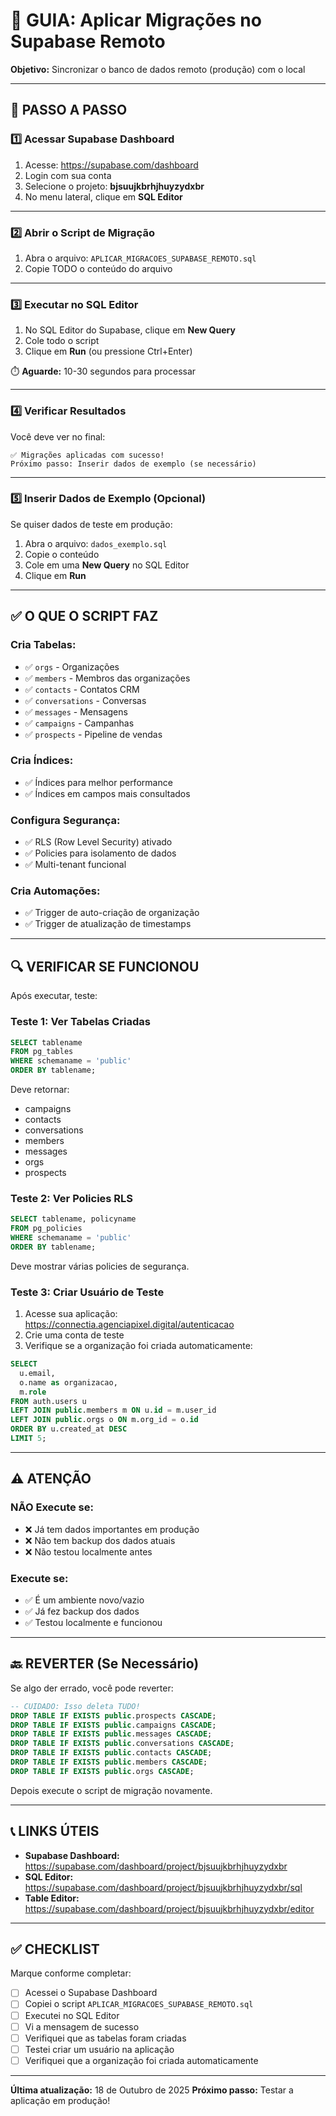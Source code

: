# 🔄 GUIA: Aplicar Migrações no Supabase Remoto

**Objetivo:** Sincronizar o banco de dados remoto (produção) com o local

---

## 🎯 PASSO A PASSO

### 1️⃣ Acessar Supabase Dashboard

1. Acesse: https://supabase.com/dashboard
2. Login com sua conta
3. Selecione o projeto: **bjsuujkbrhjhuyzydxbr**
4. No menu lateral, clique em **SQL Editor**

---

### 2️⃣ Abrir o Script de Migração

1. Abra o arquivo: `APLICAR_MIGRACOES_SUPABASE_REMOTO.sql`
2. Copie TODO o conteúdo do arquivo

---

### 3️⃣ Executar no SQL Editor

1. No SQL Editor do Supabase, clique em **New Query**
2. Cole todo o script
3. Clique em **Run** (ou pressione Ctrl+Enter)

⏱️ **Aguarde:** 10-30 segundos para processar

---

### 4️⃣ Verificar Resultados

Você deve ver no final:

```
✅ Migrações aplicadas com sucesso!
Próximo passo: Inserir dados de exemplo (se necessário)
```

---

### 5️⃣ Inserir Dados de Exemplo (Opcional)

Se quiser dados de teste em produção:

1. Abra o arquivo: `dados_exemplo.sql`
2. Copie o conteúdo
3. Cole em uma **New Query** no SQL Editor
4. Clique em **Run**

---

## ✅ O QUE O SCRIPT FAZ

### Cria Tabelas:
- ✅ `orgs` - Organizações
- ✅ `members` - Membros das organizações
- ✅ `contacts` - Contatos CRM
- ✅ `conversations` - Conversas
- ✅ `messages` - Mensagens
- ✅ `campaigns` - Campanhas
- ✅ `prospects` - Pipeline de vendas

### Cria Índices:
- ✅ Índices para melhor performance
- ✅ Índices em campos mais consultados

### Configura Segurança:
- ✅ RLS (Row Level Security) ativado
- ✅ Policies para isolamento de dados
- ✅ Multi-tenant funcional

### Cria Automações:
- ✅ Trigger de auto-criação de organização
- ✅ Trigger de atualização de timestamps

---

## 🔍 VERIFICAR SE FUNCIONOU

Após executar, teste:

### Teste 1: Ver Tabelas Criadas
```sql
SELECT tablename
FROM pg_tables
WHERE schemaname = 'public'
ORDER BY tablename;
```

Deve retornar:
- campaigns
- contacts
- conversations
- members
- messages
- orgs
- prospects

### Teste 2: Ver Policies RLS
```sql
SELECT tablename, policyname
FROM pg_policies
WHERE schemaname = 'public'
ORDER BY tablename;
```

Deve mostrar várias policies de segurança.

### Teste 3: Criar Usuário de Teste

1. Acesse sua aplicação: https://connectia.agenciapixel.digital/autenticacao
2. Crie uma conta de teste
3. Verifique se a organização foi criada automaticamente:

```sql
SELECT
  u.email,
  o.name as organizacao,
  m.role
FROM auth.users u
LEFT JOIN public.members m ON u.id = m.user_id
LEFT JOIN public.orgs o ON m.org_id = o.id
ORDER BY u.created_at DESC
LIMIT 5;
```

---

## ⚠️ ATENÇÃO

### NÃO Execute se:
- ❌ Já tem dados importantes em produção
- ❌ Não tem backup dos dados atuais
- ❌ Não testou localmente antes

### Execute se:
- ✅ É um ambiente novo/vazio
- ✅ Já fez backup dos dados
- ✅ Testou localmente e funcionou

---

## 🔙 REVERTER (Se Necessário)

Se algo der errado, você pode reverter:

```sql
-- CUIDADO: Isso deleta TUDO!
DROP TABLE IF EXISTS public.prospects CASCADE;
DROP TABLE IF EXISTS public.campaigns CASCADE;
DROP TABLE IF EXISTS public.messages CASCADE;
DROP TABLE IF EXISTS public.conversations CASCADE;
DROP TABLE IF EXISTS public.contacts CASCADE;
DROP TABLE IF EXISTS public.members CASCADE;
DROP TABLE IF EXISTS public.orgs CASCADE;
```

Depois execute o script de migração novamente.

---

## 📞 LINKS ÚTEIS

- **Supabase Dashboard:** https://supabase.com/dashboard/project/bjsuujkbrhjhuyzydxbr
- **SQL Editor:** https://supabase.com/dashboard/project/bjsuujkbrhjhuyzydxbr/sql
- **Table Editor:** https://supabase.com/dashboard/project/bjsuujkbrhjhuyzydxbr/editor

---

## ✅ CHECKLIST

Marque conforme completar:

- [ ] Acessei o Supabase Dashboard
- [ ] Copiei o script `APLICAR_MIGRACOES_SUPABASE_REMOTO.sql`
- [ ] Executei no SQL Editor
- [ ] Vi a mensagem de sucesso
- [ ] Verifiquei que as tabelas foram criadas
- [ ] Testei criar um usuário na aplicação
- [ ] Verifiquei que a organização foi criada automaticamente

---

**Última atualização:** 18 de Outubro de 2025
**Próximo passo:** Testar a aplicação em produção!
